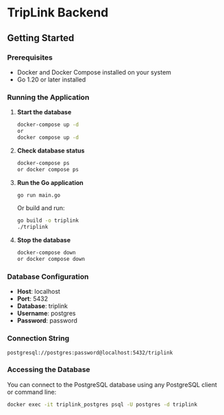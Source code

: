 # TripLink Backend

## Getting Started

### Prerequisites
- Docker and Docker Compose installed on your system
- Go 1.20 or later installed

### Running the Application

1. **Start the database**
   ```bash
   docker-compose up -d
   or
   docker compose up -d
   ```

2. **Check database status**
   ```bash
   docker-compose ps
   or docker compose ps
   ```

3. **Run the Go application**
   ```bash
   go run main.go
   ```
   
   Or build and run:
   ```bash
   go build -o triplink
   ./triplink
   ```

4. **Stop the database**
   ```bash
   docker-compose down
   or docker compose down
   ```

### Database Configuration

- **Host**: localhost
- **Port**: 5432
- **Database**: triplink
- **Username**: postgres
- **Password**: password

### Connection String
```
postgresql://postgres:password@localhost:5432/triplink
```

### Accessing the Database

You can connect to the PostgreSQL database using any PostgreSQL client or command line:

```bash
docker exec -it triplink_postgres psql -U postgres -d triplink
```
